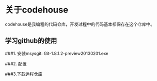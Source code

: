 关于codehouse
==============

codehouse是我编程的代码仓库，开发过程中的代码基本都保存在这个仓库中。

## 学习github的使用

###1. 安装msysgit: Git-1.8.1.2-preview20130201.exe

###2. 配置

###3.下载远程仓库